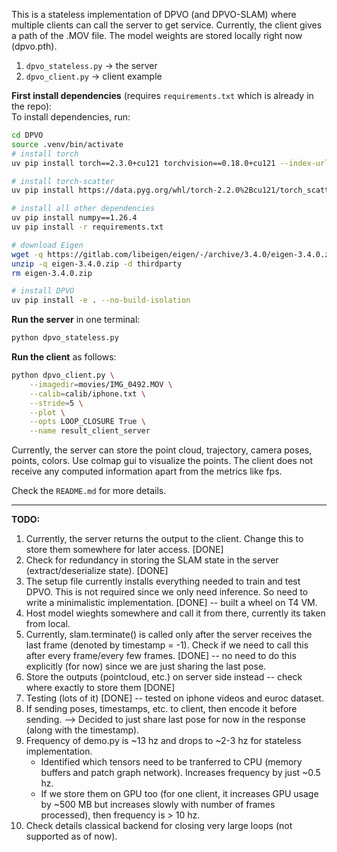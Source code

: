 This is a stateless implementation of DPVO (and DPVO-SLAM) where multiple clients can call the server to get service. Currently, the client gives a path of the .MOV file. The model weights are stored locally right now (dpvo.pth).

1. `dpvo_stateless.py` &rarr; the server  
2. `dpvo_client.py` &rarr; client example

**First install dependencies** (requires `requirements.txt` which is already in the repo):  
To install dependencies, run:

```bash
cd DPVO
source .venv/bin/activate
# install torch
uv pip install torch==2.3.0+cu121 torchvision==0.18.0+cu121 --index-url https://download.pytorch.org/whl/cu121

# install torch-scatter
uv pip install https://data.pyg.org/whl/torch-2.2.0%2Bcu121/torch_scatter-2.1.2%2Bpt22cu121-cp310-cp310-linux_x86_64.whl

# install all other dependencies
uv pip install numpy==1.26.4
uv pip install -r requirements.txt

# download Eigen
wget -q https://gitlab.com/libeigen/eigen/-/archive/3.4.0/eigen-3.4.0.zip
unzip -q eigen-3.4.0.zip -d thirdparty
rm eigen-3.4.0.zip

# install DPVO
uv pip install -e . --no-build-isolation
```

**Run the server** in one terminal:

```bash
python dpvo_stateless.py
```

**Run the client** as follows:

```bash
python dpvo_client.py \
    --imagedir=movies/IMG_0492.MOV \
    --calib=calib/iphone.txt \
    --stride=5 \
    --plot \
    --opts LOOP_CLOSURE True \
    --name result_client_server
```

Currently, the server can store the point cloud, trajectory, camera poses, points, colors. Use colmap gui to visualize the points. The client does not receive any computed information apart from the metrics like fps.

Check the `README.md` for more details.

---

**TODO:**
1. Currently, the server returns the output to the client. Change this to store them somewhere for later access. [DONE]
2. Check for redundancy in storing the SLAM state in the server (extract/deserialize state). [DONE]
3. The setup file currently installs everything needed to train and test DPVO. This is not required since we only need inference. So need to write a minimalistic implementation. [DONE] -- built a wheel on T4 VM.
4. Host model wieghts somewhere and call it from there, currently its taken from local.
5. Currently, slam.terminate() is called only after the server receives the last frame (denoted by timestamp = -1). Check if we need to call this after every frame/every few frames. [DONE] -- no need to do this explicitly (for now) since we are just sharing the last pose.
6. Store the outputs (pointcloud, etc.) on server side instead -- check where exactly to store them [DONE]
7. Testing (lots of it) [DONE] -- tested on iphone videos and euroc dataset.
8. If sending poses, timestamps, etc. to client, then encode it before sending. --> Decided to just share last pose for now in the response (along with the timestamp).
9. Frequency of demo.py is ~13 hz and drops to ~2-3 hz for stateless implementation.
    - Identified which tensors need to be tranferred to CPU (memory buffers and patch graph network). Increases frequency by just ~0.5 hz.
    - If we store them on GPU too (for one client, it increases GPU usage by ~500 MB but increases slowly with number of frames processed), then frequency is > 10 hz.
10. Check details classical backend for closing very large loops (not supported as of now).